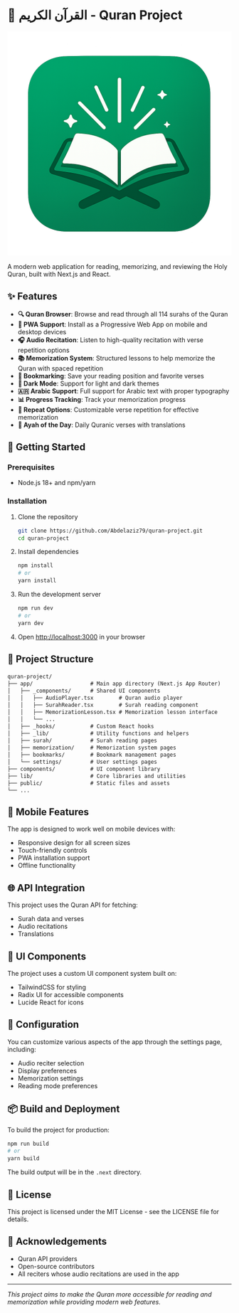 # 📖 القرآن الكريم - Quran Project

![Quran Project](public/icons/icon.png)

A modern web application for reading, memorizing, and reviewing the Holy Quran, built with Next.js and React.

## ✨ Features

- **🔍 Quran Browser**: Browse and read through all 114 surahs of the Quran
- **📱 PWA Support**: Install as a Progressive Web App on mobile and desktop devices
- **🎧 Audio Recitation**: Listen to high-quality recitation with verse repetition options
- **📚 Memorization System**: Structured lessons to help memorize the Quran with spaced repetition
- **🔖 Bookmarking**: Save your reading position and favorite verses
- **🌙 Dark Mode**: Support for light and dark themes
- **🇦🇷 Arabic Support**: Full support for Arabic text with proper typography
- **📊 Progress Tracking**: Track your memorization progress
- **🔄 Repeat Options**: Customizable verse repetition for effective memorization
- **📅 Ayah of the Day**: Daily Quranic verses with translations

## 🚀 Getting Started

### Prerequisites

- Node.js 18+ and npm/yarn

### Installation

1. Clone the repository

   ```bash
   git clone https://github.com/Abdelaziz79/quran-project.git
   cd quran-project
   ```

2. Install dependencies

   ```bash
   npm install
   # or
   yarn install
   ```

3. Run the development server

   ```bash
   npm run dev
   # or
   yarn dev
   ```

4. Open [http://localhost:3000](http://localhost:3000) in your browser

## 🧩 Project Structure

```
quran-project/
├── app/                  # Main app directory (Next.js App Router)
│   ├── _components/      # Shared UI components
│   │   ├── AudioPlayer.tsx        # Quran audio player
│   │   ├── SurahReader.tsx        # Surah reading component
│   │   ├── MemorizationLesson.tsx # Memorization lesson interface
│   │   └── ...
│   ├── _hooks/           # Custom React hooks
│   ├── _lib/             # Utility functions and helpers
│   ├── surah/            # Surah reading pages
│   ├── memorization/     # Memorization system pages
│   ├── bookmarks/        # Bookmark management pages
│   └── settings/         # User settings pages
├── components/           # UI component library
├── lib/                  # Core libraries and utilities
├── public/               # Static files and assets
└── ...
```

## 📱 Mobile Features

The app is designed to work well on mobile devices with:

- Responsive design for all screen sizes
- Touch-friendly controls
- PWA installation support
- Offline functionality

## 🌐 API Integration

This project uses the Quran API for fetching:

- Surah data and verses
- Audio recitations
- Translations

## 🎨 UI Components

The project uses a custom UI component system built on:

- TailwindCSS for styling
- Radix UI for accessible components
- Lucide React for icons

## 🔧 Configuration

You can customize various aspects of the app through the settings page, including:

- Audio reciter selection
- Display preferences
- Memorization settings
- Reading mode preferences

## 📦 Build and Deployment

To build the project for production:

```bash
npm run build
# or
yarn build
```

The build output will be in the `.next` directory.

## 📄 License

This project is licensed under the MIT License - see the LICENSE file for details.

## 🙏 Acknowledgements

- Quran API providers
- Open-source contributors
- All reciters whose audio recitations are used in the app

---

_This project aims to make the Quran more accessible for reading and memorization while providing modern web features._
